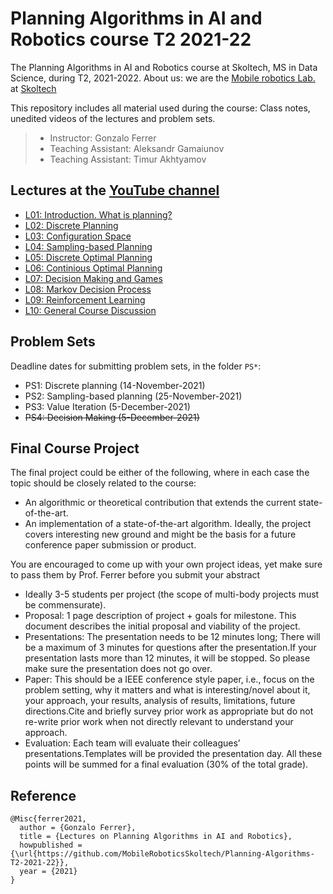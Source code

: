 # Planning Algorithms in AI and Robotics course T2 2021-22

The Planning Algorithms in AI and Robotics course at Skoltech, MS in Data Science, during T2, 2021-2022.
About us: we are the [Mobile robotics Lab.](https://sites.skoltech.ru/mobilerobotics/) at [Skoltech](https://www.skoltech.ru/en)

This repository includes all material used during the course: Class notes, unedited videos of the lectures and problem sets.

> * Instructor: Gonzalo Ferrer
> * Teaching Assistant: Aleksandr Gamaiunov
> * Teaching Assistant: Timur Akhtyamov

## Lectures at the [YouTube channel](https://www.youtube.com/playlist?list=PLRXYrdEUvBoBds3a1PJ8g5mt122R1hm6o)

 * [L01: Introduction. What is planning?](https://www.youtube.com/watch?v=l4iVw51H2pk&list=PLRXYrdEUvBoBds3a1PJ8g5mt122R1hm6o&index=1)
 * [L02: Discrete Planning](https://www.youtube.com/watch?v=oK6QWjFByhM&list=PLRXYrdEUvBoBds3a1PJ8g5mt122R1hm6o&index=2)
 * [L03: Configuration Space](https://www.youtube.com/watch?v=3KJGECerOQE&list=PLRXYrdEUvBoBds3a1PJ8g5mt122R1hm6o&index=3)
 * [L04: Sampling-based Planning](https://www.youtube.com/watch?v=YCFAg8Qvv4M&list=PLRXYrdEUvBoBds3a1PJ8g5mt122R1hm6o&index=4)
 * [L05: Discrete Optimal Planning](https://www.youtube.com/watch?v=9O4W_-VkxTE&list=PLRXYrdEUvBoBds3a1PJ8g5mt122R1hm6o&index=5)
 * [L06: Continious Optimal Planning](https://www.youtube.com/watch?v=z6n7kXWiHjo&list=PLRXYrdEUvBoBds3a1PJ8g5mt122R1hm6o&index=6)
 * [L07: Decision Making and Games]()
 * [L08: Markov Decision Process]()
 * [L09: Reinforcement Learning]()
 * [L10: General Course Discussion]()

## Problem Sets

Deadline dates for submitting problem sets, in the folder `PS*`:
 * PS1: Discrete planning (14-November-2021)
 * PS2: Sampling-based planning (25-November-2021)
 * PS3: Value Iteration (5-December-2021)
 * ~~PS4: Decision Making (5-December-2021)~~
 
## Final Course Project

The final project could be either of the following, where in each case the topic should be closely related to the course:

 * An algorithmic or theoretical contribution that extends the current state-of-the-art.
 * An implementation of a state-of-the-art algorithm. Ideally, the project covers interesting new ground and might be the basis for a future conference paper submission or product.
 
You are encouraged to come up with your own project ideas, yet make sure to pass them by Prof. Ferrer before you submit your abstract


 * Ideally 3-5 students per project (the scope of multi-body projects must be commensurate).
 * Proposal: 1 page description of project + goals for milestone. This document describes the initial proposal and viability of the project.
 * Presentations: The presentation needs to be 12 minutes long; There will be a maximum of 3 minutes for questions after the presentation.If your presentation lasts more than 12 minutes, it will be stopped. So please make sure the presentation does not go over.
 * Paper: This should be a IEEE conference style paper, i.e., focus on the problem setting, why it matters and what is interesting/novel about it, your approach, your results, analysis of results, limitations, future directions.Cite and briefly survey prior work as appropriate but do not re-write prior work when not directly relevant to understand your approach.
 * Evaluation: Each team will evaluate their colleagues’ presentations.Templates will be provided the presentation day. All these points will be summed for a final evaluation (30% of the total grade).



## Reference

```
@Misc{ferrer2021,
  author = {Gonzalo Ferrer},
  title = {Lectures on Planning Algorithms in AI and Robotics},
  howpublished = {\url{https://github.com/MobileRoboticsSkoltech/Planning-Algorithms-T2-2021-22}},
  year = {2021}
}
```
